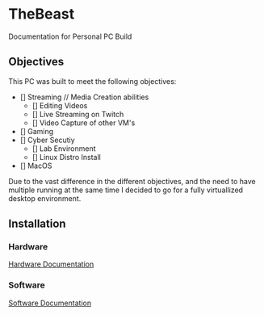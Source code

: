 # TheBeast

Documentation for Personal PC Build

## Objectives

This PC was built to meet the following objectives:

- [] Streaming // Media Creation abilities
  - [] Editing Videos
  - [] Live Streaming on Twitch
  - [] Video Capture of other VM's
- [] Gaming
- [] Cyber Secutiy
  - [] Lab Environment
  - [] Linux Distro Install
- [] MacOS

Due to the vast difference in the different objectives, and the need to have multiple running at the same time I decided to go for a fully virtuallized desktop environment.

## Installation

### Hardware

[Hardware Documentation](./hardware.md)

### Software

[Software Documentation](./software.md)